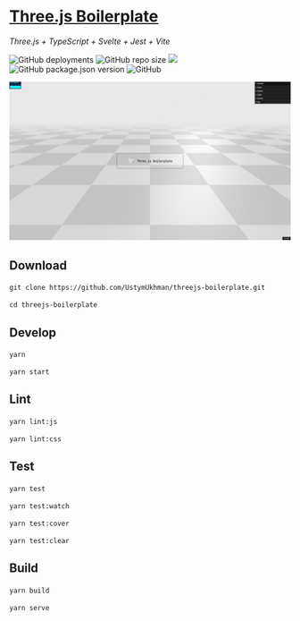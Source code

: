 # [Three.js Boilerplate](https://ustymukhman.github.io/threejs-boilerplate/dist) #

*Three.js + TypeScript + Svelte + Jest + Vite*

![GitHub deployments](https://img.shields.io/github/deployments/UstymUkhman/threejs-boilerplate/github-pages)
![GitHub repo size](https://img.shields.io/github/repo-size/UstymUkhman/threejs-boilerplate)
![](https://img.shields.io/badge/coverage-97.92%-brightgreen)
![GitHub package.json version](https://img.shields.io/github/package-json/v/UstymUkhman/threejs-boilerplate?color=brightgreen)
![GitHub](https://img.shields.io/github/license/UstymUkhman/threejs-boilerplate)

![](./public/img/preview.jpg)

## Download ##

`git clone https://github.com/UstymUkhman/threejs-boilerplate.git`

`cd threejs-boilerplate`

## Develop ##

`yarn`

`yarn start`

## Lint ##

`yarn lint:js`

`yarn lint:css`

## Test ##

`yarn test`

`yarn test:watch`

`yarn test:cover`

`yarn test:clear`

## Build ##

`yarn build`

`yarn serve`
